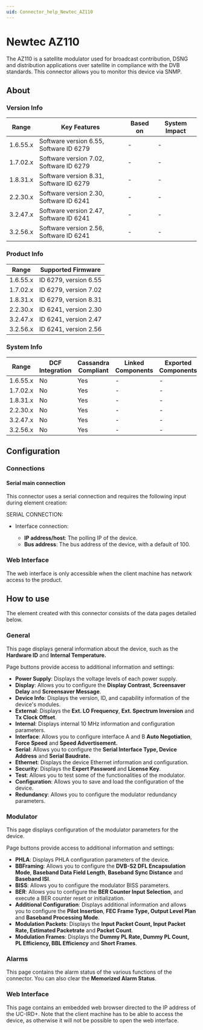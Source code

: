 ```yaml
---
uid: Connector_help_Newtec_AZ110
---
```


# Newtec AZ110

The AZ110 is a satellite modulator used for broadcast contribution, DSNG and distribution applications over satellite in compliance with the DVB standards. This connector allows you to monitor this device via SNMP.

## About

### Version Info

| **Range** | **Key Features**                        | **Based on** | **System Impact** |
|-----------|-----------------------------------------|--------------|-------------------|
| 1.6.55.x  | Software version 6.55, Software ID 6279 | \-           | \-                |
| 1.7.02.x  | Software version 7.02, Software ID 6279 | \-           | \-                |
| 1.8.31.x  | Software version 8.31, Software ID 6279 | \-           | \-                |
| 2.2.30.x  | Software version 2.30, Software ID 6241 | \-           | \-                |
| 3.2.47.x  | Software version 2.47, Software ID 6241 | \-           | \-                |
| 3.2.56.x  | Software version 2.56, Software ID 6241 | \-           | \-                |

### Product Info

| **Range** | **Supported Firmware** |
|-----------|------------------------|
| 1.6.55.x  | ID 6279, version 6.55  |
| 1.7.02.x  | ID 6279, version 7.02  |
| 1.8.31.x  | ID 6279, version 8.31  |
| 2.2.30.x  | ID 6241, version 2.30  |
| 3.2.47.x  | ID 6241, version 2.47  |
| 3.2.56.x  | ID 6241, version 2.56  |

### System Info

| **Range** | **DCF Integration** | **Cassandra Compliant** | **Linked Components** | **Exported Components** |
|-----------|---------------------|-------------------------|-----------------------|-------------------------|
| 1.6.55.x  | No                  | Yes                     | \-                    | \-                      |
| 1.7.02.x  | No                  | Yes                     | \-                    | \-                      |
| 1.8.31.x  | No                  | Yes                     | \-                    | \-                      |
| 2.2.30.x  | No                  | Yes                     | \-                    | \-                      |
| 3.2.47.x  | No                  | Yes                     | \-                    | \-                      |
| 3.2.56.x  | No                  | Yes                     | \-                    | \-                      |

## Configuration

### Connections

#### Serial main connection

This connector uses a serial connection and requires the following input during element creation:

SERIAL CONNECTION:

- Interface connection:

  - **IP address/host**: The polling IP of the device.
  - **Bus address**: The bus address of the device, with a default of 100.

### Web Interface

The web interface is only accessible when the client machine has network access to the product.

## How to use

The element created with this connector consists of the data pages detailed below.

### General

This page displays general information about the device, such as the **Hardware ID** and **Internal Temperature.**

Page buttons provide access to additional information and settings:

- **Power Supply**: Displays the voltage levels of each power supply.
- **Display**: Allows you to configure the **Display Contrast**, **Screensaver Delay** and **Screensaver Message**.
- **Device Info**: Displays the version, ID, and capability information of the device's modules.
- **External**: Displays the **Ext. LO Frequency**, **Ext. Spectrum Inversion** and **Tx Clock Offset**.
- **Internal**: Displays internal 10 MHz information and configuration parameters.
- **Interface**: Allows you to configure interface A and B **Auto Negotiation**, **Force Speed** and **Speed Advertisement.**
- **Serial**: Allows you to configure the **Serial Interface Type, Device Address** and **Serial Baudrate.**
- **Ethernet**: Displays the device Ethernet information and configuration.
- **Security**: Displays the **Expert Password** and **License Key**.
- **Test**: Allows you to test some of the functionalities of the modulator.
- **Configuration**: Allows you to save and load the configuration of the device.
- **Redundancy**: Allows you to configure the modulator redundancy parameters.

### Modulator

This page displays configuration of the modulator parameters for the device.

Page buttons provide access to additional information and settings:

- **PHLA**: Displays PHLA configuration parameters of the device.
- **BBFraming**: Allows you to configure the **DVB-S2 DFL Encapsulation Mode**, **Baseband Data Field Length**, **Baseband Sync Distance** and **Baseband ISI**.
- **BISS**: Allows you to configure the modulator BISS parameters.
- **BER**: Allows you to configure the **BER Counter Input Selection**, and execute a BER counter reset or initialization.
- **Additional Configuration**: Displays additional information and allows you to configure the **Pilot Insertion**, **FEC Frame Type, Output Level Plan** and **Baseband Processing Mode**.
- **Modulation Packets**: Displays the **Input Packet Count, Input Packet Rate, Estimated Packetrate** and **Packet Count**.
- **Modulation Frames**: Displays the **Dummy PL Rate, Dummy PL Count, PL Efficiency, BBL Efficiency** and **Short Frames**.

### Alarms

This page contains the alarm status of the various functions of the connector. You can also clear the **Memorized Alarm Status**.

### Web Interface

This page contains an embedded web browser directed to the IP address of the UC-IRD+. Note that the client machine has to be able to access the device, as otherwise it will not be possible to open the web interface.
